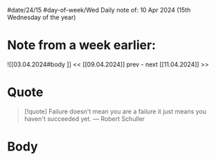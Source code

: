 
#date/24/15
#day-of-week/Wed
Daily note of: 10 Apr 2024 (15th Wednesday of the year)
# Note from a week earlier:
![[03.04.2024#body ]]
 << [[09.04.2024]] prev - next [[11.04.2024]] >>
# Quote

> [!quote] Failure doesn't mean you are a failure it just means you haven't succeeded yet.
> — Robert Schuller
# Body

